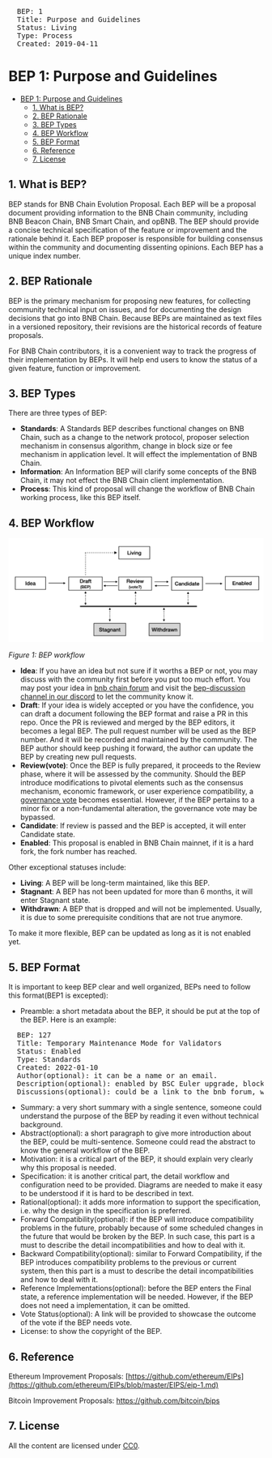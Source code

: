 <pre>
  BEP: 1
  Title: Purpose and Guidelines
  Status: Living
  Type: Process
  Created: 2019-04-11
</pre>

# BEP 1: Purpose and Guidelines


- [BEP 1: Purpose and Guidelines](#bep-1-purpose-and-guidelines)
  - [1.  What is BEP?](#1--what-is-bep)
  - [2.  BEP Rationale](#2--bep-rationale)
  - [3.  BEP Types](#3--bep-types)
  - [4.  BEP Workflow](#4--bep-workflow)
  - [5.  BEP Format](#5--bep-format)
  - [6.  Reference](#6--reference)
  - [7.  License](#7--license)


## 1.  What is BEP?

BEP stands for BNB Chain Evolution Proposal. Each BEP will be a proposal document providing information to the BNB Chain community, including  BNB Beacon Chain, BNB Smart Chain, and opBNB. The BEP should provide a concise technical specification of the feature or improvement and the rationale behind it. Each BEP proposer is responsible for building consensus within the community and documenting dissenting opinions. Each BEP has a unique index number.

## 2.  BEP Rationale

BEP is the primary mechanism for proposing new features, for collecting community technical input on issues, and for documenting the design decisions that go into BNB Chain. Because BEPs are maintained as text files in a versioned repository, their revisions are the historical records of feature proposals.

For BNB Chain contributors, it is a convenient way to track the progress of their implementation by BEPs. It will help end users to know the status of a given feature, function or improvement.

##  3.  BEP Types

There are three types of BEP:

- **Standards**: A Standards BEP describes functional changes on BNB Chain, such as a change to the network protocol, proposer selection mechanism in consensus algorithm, change in block size or fee mechanism in application level. It will effect the implementation of BNB Chain.
- **Information**: An Information BEP will clarify some concepts of the BNB Chain, it may not effect the BNB Chain client implementation.
- **Process**: This kind of proposal will change the workflow of BNB Chain working process, like this BEP itself.

## 4.  BEP Workflow
![overall workflow](./assets/bep-1/workflow.png)

*Figure 1: BEP workflow*

- **Idea**: If you have an idea but not sure if it worths a BEP or not, you may discuss with the community first before you put too much effort. You may post your idea in [bnb chain forum](https://forum.bnbchain.org/) and visit the [bep-discussion channel in our discord](https://discord.gg/bnbchain) to let the community know it.
- **Draft**: If your idea is widely accepted or you have the confidence, you can draft a document following the BEP format and raise a PR in this repo. Once the PR is reviewed and merged by the BEP editors, it becomes a legal BEP. The pull request number will be used as the BEP number. And it will be recorded and maintained by the community. The BEP author should keep pushing it forward, the author can update the BEP by creating new pull requests.
- **Review(vote)**: Once the BEP is fully prepared, it proceeds to the Review phase, where it will be assessed by the community. Should the BEP introduce modifications to pivotal elements such as the consensus mechanism, economic framework, or user experience compatibility, a [governance vote](https://docs.bnbchain.org/bnb-smart-chain/governance/overview/) becomes essential. However, if the BEP pertains to a minor fix or a non-fundamental alteration, the governance vote may be bypassed.
- **Candidate**: If review is passed and the BEP is accepted, it will enter Candidate state.
- **Enabled**: This proposal is enabled in BNB Chain mainnet, if it is a hard fork, the fork number has reached.

Other exceptional statuses include:

- **Living**: A BEP will be long-term maintained, like this BEP.
- **Stagnant**: A BEP has not been updated for more than 6 months, it will enter Stagnant state.
- **Withdrawn**: A BEP that is dropped and will not be implemented. Usually, it is due to some prerequisite conditions that are not true anymore.

To make it more flexible, BEP can be updated as long as it is not enabled yet.

## 5.  BEP Format
It is important to keep BEP clear and well organized, BEPs need to follow this format(BEP1 is excepted):
- Preamble: a short metadata about the BEP, it should be put at the top of the BEP. Here is an example:
<pre>
  BEP: 127
  Title: Temporary Maintenance Mode for Validators
  Status: Enabled
  Type: Standards
  Created: 2022-01-10
  Author(optional): it can be a name or an email.
  Description(optional): enabled by BSC Euler upgrade, block height 18907621, Jun-22-2022
  Discussions(optional): could be a link to the bnb forum, where it is discussed.
</pre>
- Summary: a very short summary with a single sentence, someone could understand the purpose of the BEP by reading it even without technical background.
- Abstract(optional): a short paragraph to give more introduction about the BEP, could be multi-sentence. Someone could read the abstract to know the general workflow of the BEP.
- Motivation: it is a critical part of the BEP, it should explain very clearly why this proposal is needed.
- Specification: it is another critical part, the detail workflow and configuration need to be provided. Diagrams are needed to make it easy to be understood if it is hard to be described in text.
- Rational(optional): it adds more information to support the specification, i.e. why the design in the specification is preferred.
- Forward Compatibility(optional): if the BEP will introduce compatibility problems in the future, probably because of some scheduled changes in the future that would be broken by the BEP. In such case, this part is a must to describe the detail incompatibilities and how to deal with it.
- Backward Compatibility(optional): similar to Forward Compatibility, if the BEP introduces compatibility problems to the previous or current system, then this part is a must to describe the detail incompatibilities and how to deal with it.
- Reference Implementations(optional): before the BEP enters the Final state, a reference implementation will be needed. However, if the BEP does not need a implementation, it can be omitted.
- Vote Status(optional): A link will be provided to showcase the outcome of the vote if the BEP needs vote.
- License: to show the copyright of the BEP.

## 6.  Reference

Ethereum Improvement Proposals:  [https://github.com/ethereum/EIPs](https://github.com/ethereum/EIPs/blob/master/EIPS/eip-1.md)

Bitcoin Improvement Proposals:  <https://github.com/bitcoin/bips>

##  7.  License

All the content are licensed under [CC0](https://creativecommons.org/publicdomain/zero/1.0/).
